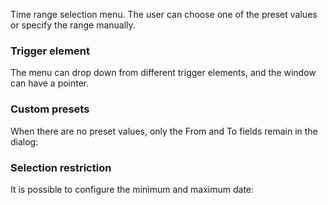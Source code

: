 Time range selection menu. The user can choose one of the preset values or specify the range manually.

<!-- example(time-range-overview) -->

### Trigger element

The menu can drop down from different trigger elements, and the window can have a pointer.

<!-- example(time-range-custom-trigger) -->

### Custom presets

When there are no preset values, only the From and To fields remain in the dialog:

<!-- example(time-range-empty-list) -->

### Selection restriction

It is possible to configure the minimum and maximum date:

<!-- example(time-range-min-max) -->
